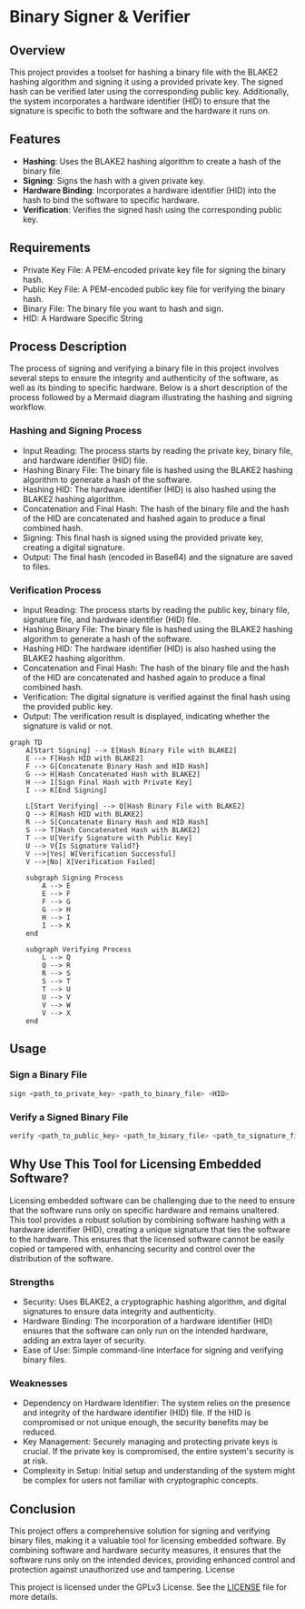 # Binary Signer & Verifier

## Overview

This project provides a toolset for hashing a binary file with the BLAKE2 hashing algorithm and signing it using a provided private key. The signed hash can be verified later using the corresponding public key. Additionally, the system incorporates a hardware identifier (HID) to ensure that the signature is specific to both the software and the hardware it runs on.

## Features

- **Hashing**: Uses the BLAKE2 hashing algorithm to create a hash of the binary file.
- **Signing**: Signs the hash with a given private key.
- **Hardware Binding**: Incorporates a hardware identifier (HID) into the hash to bind the software to specific hardware.
- **Verification**: Verifies the signed hash using the corresponding public key.

## Requirements

- Private Key File: A PEM-encoded private key file for signing the binary hash.
- Public Key File: A PEM-encoded public key file for verifying the binary hash.
- Binary File: The binary file you want to hash and sign.
- HID: A Hardware Specific String

## Process Description

The process of signing and verifying a binary file in this project involves several steps to ensure the integrity and authenticity of the software, as well as its binding to specific hardware. Below is a short description of the process followed by a Mermaid diagram illustrating the hashing and signing workflow.

### Hashing and Signing Process

- Input Reading: The process starts by reading the private key, binary file, and hardware identifier (HID) file.
- Hashing Binary File: The binary file is hashed using the BLAKE2 hashing algorithm to generate a hash of the software.
- Hashing HID: The hardware identifier (HID) is also hashed using the BLAKE2 hashing algorithm.
- Concatenation and Final Hash: The hash of the binary file and the hash of the HID are concatenated and hashed again to produce a final combined hash.
- Signing: This final hash is signed using the provided private key, creating a digital signature.
- Output: The final hash (encoded in Base64) and the signature are saved to files.

### Verification Process

- Input Reading: The process starts by reading the public key, binary file, signature file, and hardware identifier (HID) file.
- Hashing Binary File: The binary file is hashed using the BLAKE2 hashing algorithm to generate a hash of the software.
- Hashing HID: The hardware identifier (HID) is also hashed using the BLAKE2 hashing algorithm.
- Concatenation and Final Hash: The hash of the binary file and the hash of the HID are concatenated and hashed again to produce a final combined hash.
- Verification: The digital signature is verified against the final hash using the provided public key.
- Output: The verification result is displayed, indicating whether the signature is valid or not.


```mermaid
graph TD
    A[Start Signing] --> E[Hash Binary File with BLAKE2]
    E --> F[Hash HID with BLAKE2]
    F --> G[Concatenate Binary Hash and HID Hash]
    G --> H[Hash Concatenated Hash with BLAKE2]
    H --> I[Sign Final Hash with Private Key]
    I --> K[End Signing]

    L[Start Verifying] --> Q[Hash Binary File with BLAKE2]
    Q --> R[Hash HID with BLAKE2]
    R --> S[Concatenate Binary Hash and HID Hash]
    S --> T[Hash Concatenated Hash with BLAKE2]
    T --> U[Verify Signature with Public Key]
    U --> V{Is Signature Valid?}
    V -->|Yes| W[Verification Successful]
    V -->|No| X[Verification Failed]

    subgraph Signing Process
        A --> E
        E --> F
        F --> G
        G --> H
        H --> I
        I --> K
    end

    subgraph Verifying Process
        L --> Q
        Q --> R
        R --> S
        S --> T
        T --> U
        U --> V
        V --> W
        V --> X
    end
```

## Usage

### Sign a Binary File

```sh
sign <path_to_private_key> <path_to_binary_file> <HID>
```

### Verify a Signed Binary File
```sh
verify <path_to_public_key> <path_to_binary_file> <path_to_signature_file> <HID>
```

## Why Use This Tool for Licensing Embedded Software?

Licensing embedded software can be challenging due to the need to ensure that the software runs only on specific hardware and remains unaltered. This tool provides a robust solution by combining software hashing with a hardware identifier (HID), creating a unique signature that ties the software to the hardware. This ensures that the licensed software cannot be easily copied or tampered with, enhancing security and control over the distribution of the software.

### Strengths
- Security: Uses BLAKE2, a cryptographic hashing algorithm, and digital signatures to ensure data integrity and authenticity.
- Hardware Binding: The incorporation of a hardware identifier (HID) ensures that the software can only run on the intended hardware, adding an extra layer of security. 
- Ease of Use: Simple command-line interface for signing and verifying binary files.

### Weaknesses

- Dependency on Hardware Identifier: The system relies on the presence and integrity of the hardware identifier (HID) file. If the HID is compromised or not unique enough, the security benefits may be reduced.
- Key Management: Securely managing and protecting private keys is crucial. If the private key is compromised, the entire system's security is at risk.
- Complexity in Setup: Initial setup and understanding of the system might be complex for users not familiar with cryptographic concepts.

## Conclusion

This project offers a comprehensive solution for signing and verifying binary files, making it a valuable tool for licensing embedded software. By combining software and hardware security measures, it ensures that the software runs only on the intended devices, providing enhanced control and protection against unauthorized use and tampering.
License

This project is licensed under the GPLv3 License. See the [LICENSE](LICENSE) file for more details.